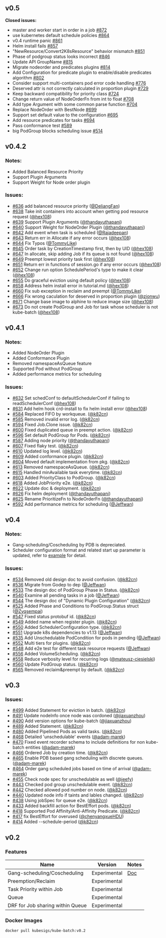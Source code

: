 ## v0.5  

**Closed issues:**

- master and worker start in order in a job [\#872](https://github.com/kubernetes-sigs/kube-batch/issues/872)
-  use kubernetes default schedule policies [\#864](https://github.com/kubernetes-sigs/kube-batch/issues/864)
- v0.4 runtime panic  [\#861](https://github.com/kubernetes-sigs/kube-batch/issues/861)
- Helm install fails [\#857](https://github.com/kubernetes-sigs/kube-batch/issues/857)
- "NewResource/Convert2K8sResource" behavior mismatch [\#851](https://github.com/kubernetes-sigs/kube-batch/issues/851)
- Phase of podgroup status looks incorrect [\#846](https://github.com/kubernetes-sigs/kube-batch/issues/846)
- Update API GroupName [\#815](https://github.com/kubernetes-sigs/kube-batch/issues/815)
- Migrate nodeorder and predicates plugins [\#814](https://github.com/kubernetes-sigs/kube-batch/issues/814)
- Add Configuration for predicate plugin to enable/disable predicates algorithm [\#802](https://github.com/kubernetes-sigs/kube-batch/issues/802)
- Consider support multi-containers pod error code handling [\#776](https://github.com/kubernetes-sigs/kube-batch/issues/776)
- Deserved attr is not correctly calculated in proportion plugin [\#729](https://github.com/kubernetes-sigs/kube-batch/issues/729)
- Keep backward compatibility for priority class [\#724](https://github.com/kubernetes-sigs/kube-batch/issues/724)
- Change return value of NodeOrderFn from int to float [\#708](https://github.com/kubernetes-sigs/kube-batch/issues/708)
- Add type Argument with some common parse function [\#704](https://github.com/kubernetes-sigs/kube-batch/issues/704)
- Replace NodeOrder with BestNode [\#699](https://github.com/kubernetes-sigs/kube-batch/issues/699)
- Support set default value to the configuration [\#695](https://github.com/kubernetes-sigs/kube-batch/issues/695)
- Add resource predicates for tasks [\#694](https://github.com/kubernetes-sigs/kube-batch/issues/694)
- Pass conformance test [\#589](https://github.com/kubernetes-sigs/kube-batch/issues/589)
- big PodGroup blocks scheduling issue [\#514](https://github.com/kubernetes-sigs/kube-batch/issues/514)

## v0.4.2

### Notes:
 * Added Balanced Resource Priority
 * Support Plugin Arguments
 * Support Weight for Node order plugin

### Issues:
		
 * [#636](https://github.com/kubernetes-sigs/kube-batch/pull/636)	add balanced resource priority	([@DeliangFan](https://github.com/DeliangFan))
 * [#638](https://github.com/kubernetes-sigs/kube-batch/pull/638)	Take init containers into account when getting pod resource request	([@hex108](https://github.com/hex108))
 * [#639](https://github.com/kubernetes-sigs/kube-batch/pull/639)	Support Plugin Arguments	([@thandayuthapani](https://github.com/thandayuthapani))
 * [#640](https://github.com/kubernetes-sigs/kube-batch/pull/640)	Support Weight for NodeOrder Plugin	([@thandayuthapani](https://github.com/thandayuthapani))
 * [#642](https://github.com/kubernetes-sigs/kube-batch/pull/642)	Add event when task is scheduled	([@Rajadeepan](https://github.com/Rajadeepan))
 * [#643](https://github.com/kubernetes-sigs/kube-batch/pull/643)	Return err in Allocate if any error occurs	([@hex108](https://github.com/hex108))
 * [#644](https://github.com/kubernetes-sigs/kube-batch/pull/644)	Fix Typos	([@TommyLike](https://github.com/TommyLike))
 * [#645](https://github.com/kubernetes-sigs/kube-batch/pull/645)	Order task by CreationTimestamp first, then by UID	([@hex108](https://github.com/hex108))
 * [#647](https://github.com/kubernetes-sigs/kube-batch/pull/647)	In allocate, skip adding Job if its queue is not found	([@hex108](https://github.com/hex108))
 * [#649](https://github.com/kubernetes-sigs/kube-batch/pull/649)	Preempt lowest priority task first	([@hex108](https://github.com/hex108))
 * [#651](https://github.com/kubernetes-sigs/kube-batch/pull/651)	Return err in functions of session.go if any error occurs	([@hex108](https://github.com/hex108))
 * [#652](https://github.com/kubernetes-sigs/kube-batch/pull/652)	Change run option SchedulePeriod's type to make it clear	([@hex108](https://github.com/hex108))
 * [#655](https://github.com/kubernetes-sigs/kube-batch/pull/655)	Do graceful eviction using default policy	([@hex108](https://github.com/hex108))
 * [#658](https://github.com/kubernetes-sigs/kube-batch/pull/658)	Address helm install error in tutorial.md	([@hex108](https://github.com/hex108))
 * [#660](https://github.com/kubernetes-sigs/kube-batch/pull/660)	Fix sub exception in reclaim and preempt	([@TommyLike](https://github.com/TommyLike))
 * [#666](https://github.com/kubernetes-sigs/kube-batch/pull/666)	Fix wrong caculation for deserved in proportion plugin	([@zionwu](https://github.com/zionwu))
 * [#671](https://github.com/kubernetes-sigs/kube-batch/pull/671)	Change base image to alphine to reduce image size	([@hex108](https://github.com/hex108))
 * [#673](https://github.com/kubernetes-sigs/kube-batch/pull/673)	Do not create PodGroup and Job for task whose scheduler is not kube-batch	([@hex108](https://github.com/hex108))


## v0.4.1

### Notes:

  * Added NodeOrder Plugin
  * Added Conformance Plugin
  * Removed namespaceAsQueue feature
  * Supported Pod without PodGroup
  * Added performance metrics for scheduling
  
### Issues:

  * [#632](https://github.com/kubernetes-sigs/kube-batch/pull/632) Set schedConf to defaultSchedulerConf if failing to readSchedulerConf ([@hex108](https://github.com/hex108))
  * [#631](https://github.com/kubernetes-sigs/kube-batch/pull/631) Add helm hook crd-install to fix helm install error ([@hex108](https://github.com/hex108))
  * [#584](https://github.com/kubernetes-sigs/kube-batch/pull/584) Replaced FIFO by workqueue. ([@k82cn](https://github.com/k82cn))
  * [#585](https://github.com/kubernetes-sigs/kube-batch/pull/585) Removed invalid error log. ([@k82cn](https://github.com/k82cn))
  * [#594](https://github.com/kubernetes-sigs/kube-batch/pull/594) Fixed Job.Clone issue. ([@k82cn](https://github.com/k82cn))
  * [#600](https://github.com/kubernetes-sigs/kube-batch/pull/600) Fixed duplicated queue in preempt action. ([@k82cn](https://github.com/k82cn))
  * [#596](https://github.com/kubernetes-sigs/kube-batch/pull/596) Set default PodGroup for Pods. ([@k82cn](https://github.com/k82cn))
  * [#587](https://github.com/kubernetes-sigs/kube-batch/pull/587) Adding node priority ([@thandayuthapani](https://github.com/thandayuthapani))
  * [#607](https://github.com/kubernetes-sigs/kube-batch/pull/607) Fixed flaky test. ([@k82cn](https://github.com/k82cn))
  * [#610](https://github.com/kubernetes-sigs/kube-batch/pull/610) Updated log level. ([@k82cn](https://github.com/k82cn))
  * [#609](https://github.com/kubernetes-sigs/kube-batch/pull/609) Added conformance plugin. ([@k82cn](https://github.com/k82cn))
  * [#604](https://github.com/kubernetes-sigs/kube-batch/pull/604) Moved default implementation from pkg. ([@k82cn](https://github.com/k82cn))
  * [#613](https://github.com/kubernetes-sigs/kube-batch/pull/613) Removed namespaceAsQueue. ([@k82cn](https://github.com/k82cn))
  * [#615](https://github.com/kubernetes-sigs/kube-batch/pull/615) Handled minAvailable task everytime. ([@k82cn](https://github.com/k82cn))
  * [#603](https://github.com/kubernetes-sigs/kube-batch/pull/603) Added PriorityClass to PodGroup. ([@k82cn](https://github.com/k82cn))
  * [#618](https://github.com/kubernetes-sigs/kube-batch/pull/618) Added JobPriority e2e. ([@k82cn](https://github.com/k82cn))
  * [#622](https://github.com/kubernetes-sigs/kube-batch/pull/622) Update doc & deployment. ([@k82cn](https://github.com/k82cn))
  * [#626](https://github.com/kubernetes-sigs/kube-batch/pull/626) Fix helm deployment ([@thandayuthapani](https://github.com/thandayuthapani))
  * [#625](https://github.com/kubernetes-sigs/kube-batch/pull/625) Rename PrioritizeFn to NodeOrderFn ([@thandayuthapani](https://github.com/thandayuthapani))
  * [#592](https://github.com/kubernetes-sigs/kube-batch/pull/592) Add performance metrics for scheduling ([@Jeffwan](https://github.com/Jeffwan))

## v0.4

### Notes:

  * Gang-scheduling/Coscheduling by PDB is depreciated.
  * Scheduler configuration format and related start up parameter is updated, refer to [example](https://github.com/kubernetes-sigs/kube-batch/blob/release-0.4/example/kube-batch-conf.yaml) for detail.

### Issues:

  * [#534](https://github.com/kubernetes-sigs/kube-batch/pull/534) Removed old design doc to avoid confusion. ([@k82cn](https://github.com/k82cn))
  * [#536](https://github.com/kubernetes-sigs/kube-batch/pull/536) Migrate from Godep to dep ([@Jeffwan](https://github.com/Jeffwan))
  * [#533](https://github.com/kubernetes-sigs/kube-batch/pull/533) The design doc of PodGroup Phase in Status. ([@k82cn](https://github.com/k82cn))
  * [#540](https://github.com/kubernetes-sigs/kube-batch/pull/540) Examine all pending tasks in a job ([@Jeffwan](https://github.com/Jeffwan))
  * [#544](https://github.com/kubernetes-sigs/kube-batch/pull/544) The design doc of "Dynamic Plugin Configuration" ([@k82cn](https://github.com/k82cn))
  * [#525](https://github.com/kubernetes-sigs/kube-batch/pull/525) Added Phase and Conditions to PodGroup.Status struct ([@Zyqsempai](https://github.com/Zyqsempai))
  * [#547](https://github.com/kubernetes-sigs/kube-batch/pull/547) Fixed status protobuf id. ([@k82cn](https://github.com/k82cn))
  * [#549](https://github.com/kubernetes-sigs/kube-batch/pull/549) Added name when register plugin. ([@k82cn](https://github.com/k82cn))
  * [#550](https://github.com/kubernetes-sigs/kube-batch/pull/550) Added SchedulerConfiguration type. ([@k82cn](https://github.com/k82cn))
  * [#551](https://github.com/kubernetes-sigs/kube-batch/pull/551) Upgrade k8s dependencies to v1.13 ([@Jeffwan](https://github.com/Jeffwan))
  * [#535](https://github.com/kubernetes-sigs/kube-batch/pull/535) Add Unschedulable PodCondition for pods in pending ([@Jeffwan](https://github.com/Jeffwan))
  * [#552](https://github.com/kubernetes-sigs/kube-batch/pull/552) Multi tiers for plugins. ([@k82cn](https://github.com/k82cn))
  * [#548](https://github.com/kubernetes-sigs/kube-batch/pull/548) Add e2e test for different task resource requests ([@Jeffwan](https://github.com/Jeffwan))
  * [#556](https://github.com/kubernetes-sigs/kube-batch/pull/556) Added VolumeScheduling. ([@k82cn](https://github.com/k82cn))
  * [#558](https://github.com/kubernetes-sigs/kube-batch/pull/558) Reduce verbosity level for recurring logs ([@mateusz-ciesielski](https://github.com/mateusz-ciesielski))
  * [#560](https://github.com/kubernetes-sigs/kube-batch/pull/560) Update PodGroup status. ([@k82cn](https://github.com/k82cn))
  * [#565](https://github.com/kubernetes-sigs/kube-batch/pull/565) Removed reclaim&preempt by default. ([@k82cn](https://github.com/k82cn))

## v0.3

### Issues:

  * [#499](https://github.com/kubernetes-sigs/kube-batch/pull/499) Added Statement for eviction in batch. ([@k82cn](http://github.com/k82cn))
  * [#491](https://github.com/kubernetes-sigs/kube-batch/pull/491) Update nodeInfo once node was cordoned ([@jiaxuanzhou](http://github.com/jiaxuanzhou))
  * [#490](https://github.com/kubernetes-sigs/kube-batch/pull/490) Add version options for kube-batch ([@jiaxuanzhou](http://github.com/jiaxuanzhou))
  * [#489](https://github.com/kubernetes-sigs/kube-batch/pull/489) Added Statement. ([@k82cn](http://github.com/k82cn))
  * [#480](https://github.com/kubernetes-sigs/kube-batch/pull/480) Added Pipelined Pods as valid tasks. ([@k82cn](http://github.com/k82cn))
  * [#468](https://github.com/kubernetes-sigs/kube-batch/pull/468) Detailed 'unschedulable' events ([@adam-marek](http://github.com/adam-marek))
  * [#470](https://github.com/kubernetes-sigs/kube-batch/pull/470) Fixed event recorder schema to include definitions for non kube-batch entities ([@adam-marek](http://github.com/adam-marek))
  * [#466](https://github.com/kubernetes-sigs/kube-batch/pull/466) Ordered Job by creation time. ([@k82cn](http://github.com/k82cn))
  * [#465](https://github.com/kubernetes-sigs/kube-batch/pull/465) Enable PDB based gang scheduling with discrete queues. ([@adam-marek](http://github.com/adam-marek))
  * [#464](https://github.com/kubernetes-sigs/kube-batch/pull/464) Order gang scheduled jobs based on time of arrival ([@adam-marek](http://github.com/adam-marek))
  * [#455](https://github.com/kubernetes-sigs/kube-batch/pull/455) Check node spec for unschedulable as well ([@jeefy](http://github.com/jeefy))
  * [#443](https://github.com/kubernetes-sigs/kube-batch/pull/443) Checked pod group unschedulable event. ([@k82cn](http://github.com/k82cn))
  * [#442](https://github.com/kubernetes-sigs/kube-batch/pull/442) Checked allowed pod number on node. ([@k82cn](http://github.com/k82cn))
  * [#440](https://github.com/kubernetes-sigs/kube-batch/pull/440) Updated node info if taints and lables changed. ([@k82cn](http://github.com/k82cn))
  * [#438](https://github.com/kubernetes-sigs/kube-batch/pull/438) Using jobSpec for queue e2e. ([@k82cn](http://github.com/k82cn))
  * [#433](https://github.com/kubernetes-sigs/kube-batch/pull/433) Added backfill action for BestEffort pods. ([@k82cn](http://github.com/k82cn))
  * [#418](https://github.com/kubernetes-sigs/kube-batch/pull/418) Supported Pod Affinity/Anti-Affinity Predicate. ([@k82cn](http://github.com/k82cn))
  * [#417](https://github.com/kubernetes-sigs/kube-batch/pull/417) fix BestEffort for overused ([@chenyangxueHDU](http://github.com/chenyangxueHDU))
  * [#414](https://github.com/kubernetes-sigs/kube-batch/pull/414) Added --schedule-period ([@k82cn](http://github.com/k82cn))

## v0.2

### Features

| Name                             | Version      | Notes                                                    |
| -------------------------------- | ------------ | -------------------------------------------------------- |
| Gang-scheduling/Coscheduling     | Experimental | [Doc](https://github.com/kubernetes/community/pull/2337) |
| Preemption/Reclaim               | Experimental |                                                          |
| Task Priority within Job         | Experimental |                                                          |
| Queue                            | Experimental |                                                          |
| DRF for Job sharing within Queue | Experimental |                                                          |


### Docker Images

```shell
docker pull kubesigs/kube-batch:v0.2
```

